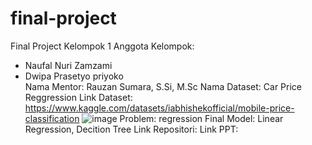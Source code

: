 # final-project
Final Project Kelompok 1
Anggota Kelompok:
-  Naufal Nuri Zamzami 
-  Dwipa Prasetyo priyoko  
Nama Mentor: Rauzan Sumara, S.Si, M.Sc 
Nama Dataset: Car Price Reggression
Link Dataset: https://www.kaggle.com/datasets/iabhishekofficial/mobile-price-classification ![image](https://user-images.githubusercontent.com/109030707/178152791-444ab4e5-81b9-458a-a80b-369f3d5b9289.png)
Problem: regression
Final Model: Linear Regression, Decition Tree 
Link Repositori: <link menuju repositori ini>
Link PPT: <link presentasi dalam google slides> 
